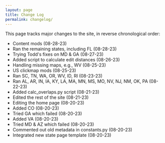 ```yaml
---
layout: page
title: Change Log
permalink: changelog/
---
```


This page tracks major changes to the site, in reverse chronological order:

- Content mods (08-28-23)
- Ran the remaining states, including FL (08-28-23)
- Trying Todd's fixes on MD & GA (08-27-23)
- Added script to calculate edit distances (08-26-23)
- Handling missing maps, e.g., WV (08-25-23)
- US clickmap mods (08-25-23)
- Ran SC, TN, WA, OR, WV, ID, RI (08-23-23)
- Ran AL, AR, IN, IA, KY, LA, MA, MN, MS, MO, NV, NJ, NM, OK, PA (08-22-23)
- Added calc_overlaps.py script (08-21-23)
- Edited the rest of the site (08-21-23) 
- Editing the home page (08-20-23)
- Added CO (08-20-23)
- Tried GA which failed (08-20-23)
- Added VA (08-20-23)
- Tried MD & AZ which failed (08-20-23)
- Commented out old metadata in constants.py (08-20-23)
- Integrated new state page template (08-20-23)
